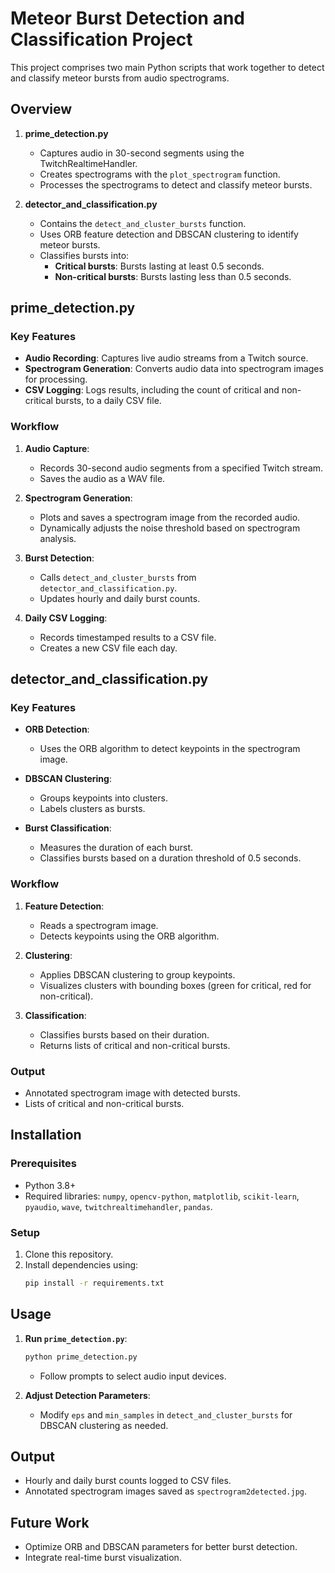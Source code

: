 # Meteor Burst Detection and Classification Project

This project comprises two main Python scripts that work together to detect and classify meteor bursts from audio spectrograms.

## Overview

1. **prime_detection.py**
   - Captures audio in 30-second segments using the TwitchRealtimeHandler.
   - Creates spectrograms with the `plot_spectrogram` function.
   - Processes the spectrograms to detect and classify meteor bursts.

2. **detector_and_classification.py**
   - Contains the `detect_and_cluster_bursts` function.
   - Uses ORB feature detection and DBSCAN clustering to identify meteor bursts.
   - Classifies bursts into:
     - **Critical bursts**: Bursts lasting at least 0.5 seconds.
     - **Non-critical bursts**: Bursts lasting less than 0.5 seconds.

## prime_detection.py

### Key Features

- **Audio Recording**: Captures live audio streams from a Twitch source.
- **Spectrogram Generation**: Converts audio data into spectrogram images for processing.
- **CSV Logging**: Logs results, including the count of critical and non-critical bursts, to a daily CSV file.

### Workflow

1. **Audio Capture**:
   - Records 30-second audio segments from a specified Twitch stream.
   - Saves the audio as a WAV file.

2. **Spectrogram Generation**:
   - Plots and saves a spectrogram image from the recorded audio.
   - Dynamically adjusts the noise threshold based on spectrogram analysis.

3. **Burst Detection**:
   - Calls `detect_and_cluster_bursts` from `detector_and_classification.py`.
   - Updates hourly and daily burst counts.

4. **Daily CSV Logging**:
   - Records timestamped results to a CSV file.
   - Creates a new CSV file each day.

## detector_and_classification.py

### Key Features

- **ORB Detection**:
  - Uses the ORB algorithm to detect keypoints in the spectrogram image.
- **DBSCAN Clustering**:
  - Groups keypoints into clusters.
  - Labels clusters as bursts.

- **Burst Classification**:
  - Measures the duration of each burst.
  - Classifies bursts based on a duration threshold of 0.5 seconds.

### Workflow

1. **Feature Detection**:
   - Reads a spectrogram image.
   - Detects keypoints using the ORB algorithm.

2. **Clustering**:
   - Applies DBSCAN clustering to group keypoints.
   - Visualizes clusters with bounding boxes (green for critical, red for non-critical).

3. **Classification**:
   - Classifies bursts based on their duration.
   - Returns lists of critical and non-critical bursts.

### Output

- Annotated spectrogram image with detected bursts.
- Lists of critical and non-critical bursts.

## Installation

### Prerequisites

- Python 3.8+
- Required libraries: `numpy`, `opencv-python`, `matplotlib`, `scikit-learn`, `pyaudio`, `wave`, `twitchrealtimehandler`, `pandas`.

### Setup

1. Clone this repository.
2. Install dependencies using:
   ```bash
   pip install -r requirements.txt
   ```

## Usage

1. **Run `prime_detection.py`**:
   ```bash
   python prime_detection.py
   ```
   - Follow prompts to select audio input devices.

2. **Adjust Detection Parameters**:
   - Modify `eps` and `min_samples` in `detect_and_cluster_bursts` for DBSCAN clustering as needed.

## Output

- Hourly and daily burst counts logged to CSV files.
- Annotated spectrogram images saved as `spectrogram2detected.jpg`.

## Future Work

- Optimize ORB and DBSCAN parameters for better burst detection.
- Integrate real-time burst visualization.

